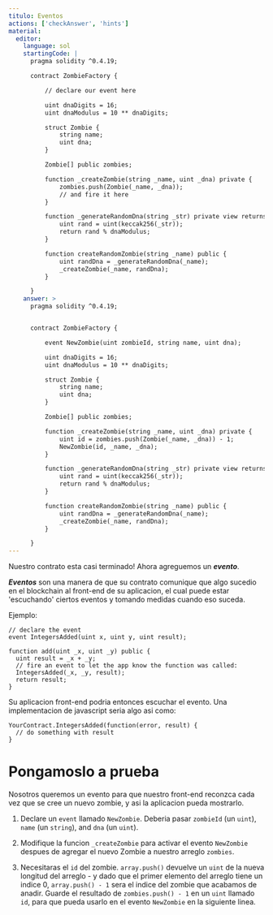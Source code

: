 ```yaml
---
titulo: Eventos
actions: ['checkAnswer', 'hints']
material:
  editor:
    language: sol
    startingCode: |
      pragma solidity ^0.4.19;

      contract ZombieFactory {

          // declare our event here

          uint dnaDigits = 16;
          uint dnaModulus = 10 ** dnaDigits;

          struct Zombie {
              string name;
              uint dna;
          }

          Zombie[] public zombies;

          function _createZombie(string _name, uint _dna) private {
              zombies.push(Zombie(_name, _dna));
              // and fire it here
          } 

          function _generateRandomDna(string _str) private view returns (uint) {
              uint rand = uint(keccak256(_str));
              return rand % dnaModulus;
          }

          function createRandomZombie(string _name) public {
              uint randDna = _generateRandomDna(_name);
              _createZombie(_name, randDna);
          }

      }
    answer: >
      pragma solidity ^0.4.19;


      contract ZombieFactory {

          event NewZombie(uint zombieId, string name, uint dna);

          uint dnaDigits = 16;
          uint dnaModulus = 10 ** dnaDigits;

          struct Zombie {
              string name;
              uint dna;
          }

          Zombie[] public zombies;

          function _createZombie(string _name, uint _dna) private {
              uint id = zombies.push(Zombie(_name, _dna)) - 1;
              NewZombie(id, _name, _dna);
          } 

          function _generateRandomDna(string _str) private view returns (uint) {
              uint rand = uint(keccak256(_str));
              return rand % dnaModulus;
          }

          function createRandomZombie(string _name) public {
              uint randDna = _generateRandomDna(_name);
              _createZombie(_name, randDna);
          }

      }
---
```


Nuestro contrato esta casi terminado! Ahora agreguemos un **_evento_**.

**_Eventos_** son una manera de que su contrato comunique que algo sucedio en el blockchain al front-end de su aplicacion, el cual puede estar 'escuchando' ciertos eventos y tomando medidas cuando eso suceda.

Ejemplo:

```
// declare the event
event IntegersAdded(uint x, uint y, uint result);

function add(uint _x, uint _y) public {
  uint result = _x + _y;
  // fire an event to let the app know the function was called:
  IntegersAdded(_x, _y, result);
  return result;
}
```

Su aplicacion front-end podria entonces escuchar el evento. Una implementacion de javascript seria algo asi como: 

```
YourContract.IntegersAdded(function(error, result) { 
  // do something with result
}
```

# Pongamoslo a prueba

Nosotros queremos un evento para que nuestro front-end reconzca cada vez que se cree un nuevo zombie, y asi la aplicacion pueda mostrarlo.

1. Declare un `event` llamado `NewZombie`. Deberia pasar `zombieId` (un `uint`), `name` (un `string`), and `dna` (un `uint`).

2. Modifique la funcion `_createZombie` para activar el evento `NewZombie` despues de agregar el nuevo Zombie a nuestro arreglo `zombies`. 

3. Necesitaras el `id` del zombie. `array.push()` devuelve un `uint` de la nueva longitud del arreglo -  y dado que el primer elemento del arreglo tiene un indice 0, `array.push() - 1` sera el indice del zombie que acabamos de anadir. Guarde el resultado de `zombies.push() - 1` en un `uint` llamado `id`, para que pueda usarlo en el evento `NewZombie` en la siguiente linea.

